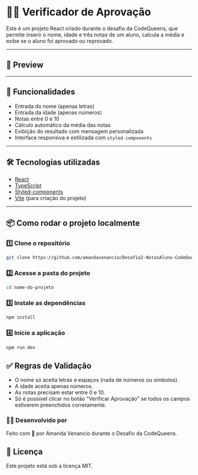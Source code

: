 # 🧑‍🎓 Verificador de Aprovação

Este é um projeto React criado durante o desafio da CodeQueens, que permite inserir o nome, idade e três notas de um aluno, calcula a média e exibe se o aluno foi aprovado ou reprovado.

---

## 📸 Preview



---

## 🚀 Funcionalidades

- Entrada do nome (apenas letras)
- Entrada da idade (apenas números)
- Notas entre 0 e 10
- Cálculo automático da média das notas
- Exibição do resultado com mensagem personalizada
- Interface responsiva e estilizada com `styled-components`

---

## 🛠️ Tecnologias utilizadas

- [React](https://reactjs.org/)
- [TypeScript](https://www.typescriptlang.org/)
- [Styled-components](https://styled-components.com/)
- [Vite](https://vitejs.dev/) (para criação do projeto)

---

## 📦 Como rodar o projeto localmente

### 1️⃣ **Clone o repositório**  
```bash
git clone https://github.com/amandavenancio/Desafio2-NotasAluno-CodeQueens
```

### 2️⃣ **Acesse a pasta do projeto**
```sh
cd nome-do-projeto
```

### 3️⃣ **Instale as dependências**
```sh
npm install
```

### 4️⃣ **Inicie a aplicação**
```sh
npm run dev
```

## ✅ Regras de Validação
- O nome só aceita letras e espaços (nada de números ou símbolos).
- A idade aceita apenas números.
- As notas precisam estar entre 0 e 10.
- Só é possível clicar no botão "Verificar Aprovação" se todos os campos estiverem preenchidos corretamente.


### 🙋‍♀️ Desenvolvido por
Feito com 💜 por Amanda Venancio durante o Desafio da CodeQueens.

## 📄 Licença

Este projeto está sob a licença MIT.